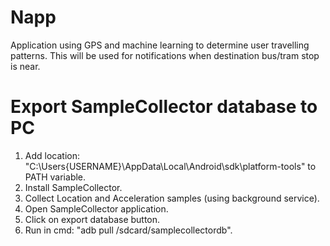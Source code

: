 # Napp
Application using GPS and machine learning to determine user travelling patterns. This will be used for notifications when destination bus/tram stop is near.

# Export SampleCollector database to PC
1. Add location: "C:\Users\{USERNAME}\AppData\Local\Android\sdk\platform-tools" to PATH variable.
2. Install SampleCollector.
3. Collect Location and Acceleration samples (using background service).
4. Open SampleCollector application.
5. Click on export database button.
6. Run in cmd: "adb pull /sdcard/samplecollectordb".
